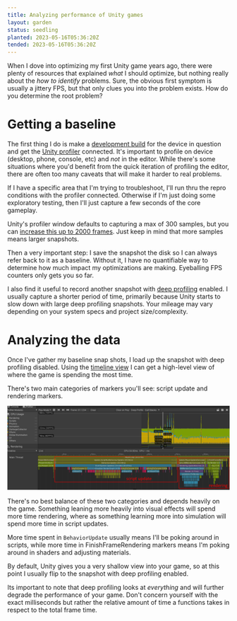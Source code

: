 ```yaml
---
title: Analyzing performance of Unity games
layout: garden
status: seedling
planted: 2023-05-16T05:36:20Z
tended: 2023-05-16T05:36:20Z
---
```


When I dove into optimizing my first Unity game years ago, there were plenty of resources that explained _what_ I should optimize, but nothing really about the _how to identify_ problems. Sure, the obvious first symptom is usually a jittery FPS, but that only clues you into the problem exists. How do you determine the root problem?

# Getting a baseline

The first thing I do is make a [development build]() for the device in question and get the [Unity profiler]() connected. It's important to profile on device (desktop, phone, console, etc) and _not_ in the editor. While there's some situations where you'd benefit from the quick iteration of profiling the editor, there are often too many caveats that will make it harder to real problems.

If I have a specific area that I'm trying to troubleshoot, I'll run thru the repro conditions with the profiler connected. Otherwise if I'm just doing some exploratory testing, then I'll just capture a few seconds of the core gameplay.

Unity's profiler window defaults to capturing a max of 300 samples, but you can [increase this up to 2000 frames](https://docs.unity3d.com/Manual/ProfilerWindow.html#preferences). Just keep in mind that more samples means larger snapshots.

Then a very important step: I save the snapshot the disk so I can always refer back to it as a baseline. Without it, I have no quantifiable way to determine how much impact my optimizations are making. Eyeballing FPS counters only gets you so far.

I also find it useful to record another snapshot with [deep profiling]() enabled. I usually capture a shorter period of time, primarily because Unity starts to slow down with large deep profiling snapshots. Your mileage may vary depending on your system specs and project size/complexity.

# Analyzing the data

Once I've gather my baseline snap shots, I load up the snapshot with deep profiling disabled. Using the [timeline view]() I can get a high-level view of where the game is spending the most time. 

There's two main categories of markers you'll see: script update and rendering markers.

![Image of shallow profiler timeline](highlevel-view.webp)

There's no best balance of these two categories and depends heavily on the game. Something leaning more heavily into visual effects will spend more time rendering, where as something learning more into simulation will spend more time in script updates.

More time spent in `BehaviorUpdate` usually means I'll be poking around in scripts, while more time in FinishFrameRendering markers means I'm poking around in shaders and adjusting materials.

By default, Unity gives you a very shallow view into your game, so at this point I usually flip to the snapshot with deep profiling enabled.

<!-- TODO: image of profiler with deep profiling enabled -->
<!-- ![Image of deep profiler timeline]() -->

Its important to note that deep profiling looks at _everything_ and will further degrade the performance of your game. Don't concern yourself with the exact milliseconds but rather the relative amount of time a functions takes in respect to the total frame time.

<!-- TODO: custom markers -->
<!-- TODO: using the cpu profiler -->
<!-- TODO: comparing results -->